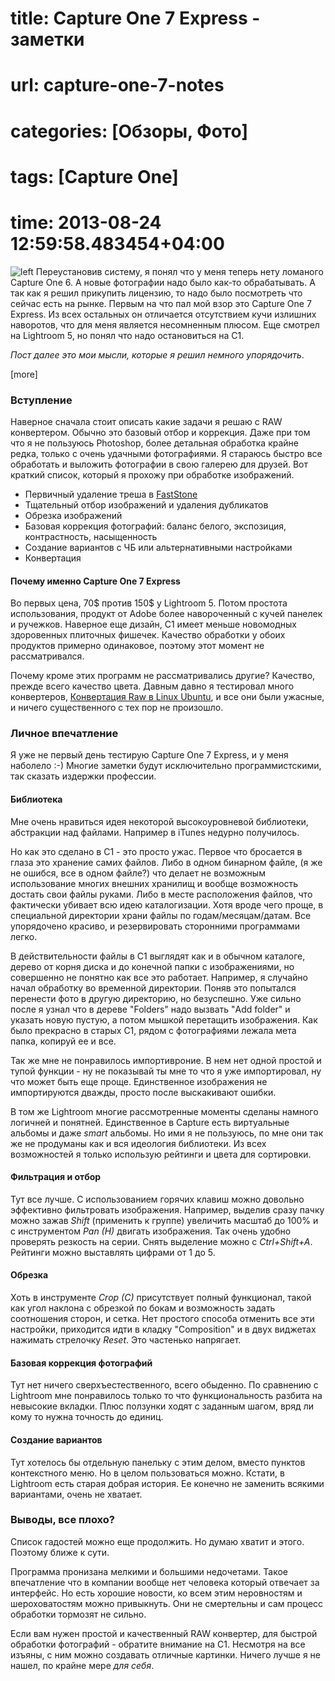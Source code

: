 # title: Capture One 7 Express - заметки
# url: capture-one-7-notes
# categories: [Обзоры, Фото]
# tags: [Capture One]
# time: 2013-08-24 12:59:58.483454+04:00

![left](~capture-one.png)
Переустановив систему, я понял что у меня теперь нету ломаного Capture One 6. А новые фотографии надо было как-то обрабатывать. А так как я решил прикупить лицензию, то надо было посмотреть что сейчас есть на рынке. Первым на что пал мой взор это Capture One 7 Express. Из всех остальных он отличается отсутствием кучи излишних наворотов, что для меня является несомненным плюсом. Еще смотрел на Lightroom 5, но понял что надо остановиться на С1.

*Пост далее это мои мысли, которые я решил немного упорядочить*.

[more]

### Вступление
Наверное сначала стоит описать какие задачи я решаю с RAW конвертером. Обычно это базовый отбор и коррекция. Даже при том что я не пользуюсь Photoshop, более детальная обработка крайне редка, только с очень удачными фотографиями. Я стараюсь быстро все обработать и выложить фотографии в свою галерею для друзей.
Вот краткий список, который я прохожу при обработке изображений.

* Первичный удаление треша в [FastStone](http://www.faststone.org/FSViewerDetail.htm)
* Тщательный отбор изображений и удаления дубликатов
* Обрезка изображений
* Базовая коррекция фотографий: баланс белого, экспозиция, контрастность, насыщенность
* Создание вариантов с ЧБ или альтернативными настройками
* Конвертация

#### Почему именно Capture One 7 Express
Во первых цена, 70$ против 150$ у Lightroom 5. Потом простота использования, продукт от Adobe более навороченный с кучей панелек и ручежков. Наверное еще дизайн, С1 имеет меньше новомодных здоровенных плиточных фишечек. Качество обработки у обоих продуктов примерно одинаковое, поэтому этот момент не рассматривался.

Почему кроме этих программ не рассматривались другие? Качество, прежде всего качество цвета. Давным давно я тестировал много конвертеров, [Конвертация Raw в Linux Ubuntu](http://isudo.ru/2009/01/raw-conversion-in-ubuntu/), и все они были ужасные, и ничего существенного с тех пор не произошло.

### Личное впечатление
Я уже не первый день тестирую Capture One 7 Express, и у меня наболело :-) Многие заметки будут исключительно программистскими, так сказать издержки профессии.

#### Библиотека
Мне очень нравиться идея некоторой высокоуровневой библиотеки, абстракции над файлами. Например в iTunes недурно получилось. 

Но как это сделано в С1 - это просто ужас. Первое что бросается в глаза это хранение самих файлов. Либо в одном бинарном файле, (я же не ошибся, все в одном файле?) что делает не возможным использование многих внешних хранилищ и вообще возможность достать свои файлы руками. Либо в месте расположения файлов, что фактически убивает всю идею каталогизации. Хотя вроде чего проще, в специальной директории храни файлы по годам/месяцам/датам. Все упорядочено красиво, и резервировать сторонними программами легко.

В действительности файлы в С1 выглядят как и в обычном каталоге, дерево от корня диска и до конечной папки с изображениями, но совершенно не понятно как все это работает. Например, я случайно начал обработку во временной директории. Поняв это попытался перенести фото в другую директорию, но безуспешно. Уже сильно после я узнал что в дереве "Folders" надо вызвать "Add folder" и указать новую пустую, а потом мышкой перетащить изображения. Как было прекрасно в старых С1, рядом с фотографиями лежала мета папка, копируй ее и все.

Так же мне не понравилось импортивроние. В нем нет одной простой и тупой функции - ну не показывай ты мне то что я уже импортировал, ну что может быть еще проще. Единственное изображения не импортируются дважды, просто после выскакивают ошибки.

В том же Lightroom многие рассмотренные моменты сделаны намного логичней и понятней. Единственное в Capture есть виртуальные альбомы и даже *smart* альбомы. Но ими я не пользуюсь, по мне они так же не продуманы как и вся идеология библиотеки. Из всех возможностей я только использую рейтинги и цвета для сортировки.

#### Фильтрация и отбор
Тут все лучше. С использованием горячих клавиш можно довольно эффективно фильтровать изображения. Например, выделив сразу пачку можно зажав *Shift* (применить к группе) увеличить масштаб до 100% и с инструментом *Pan (H)* двигать изображения. Так очень удобно проверять резкость на серии. Снять выделение можно с *Ctrl+Shift+A*. Рейтинги можно выставлять цифрами от 1 до 5.

#### Обрезка
Хоть в инструменте *Crop (C)* присутствует полный функционал, такой как угол наклона с обрезкой по бокам и возможность задать соотношения сторон, и сетка. Нет простого способа отменить все эти настройки, приходится идти в кладку "Composition" и в двух виджетах нажимать стрелочку *Reset*. Это частенько напрягает.

#### Базовая коррекция фотографий
Тут нет ничего сверхъестественного, всего обыденно. По сравнению с Lightroom мне понравилось только то что функциональность разбита на невысокие вкладки. Плюс ползунки ходят с заданным шагом, вряд ли кому то нужна точность до единиц.

#### Создание вариантов
Тут хотелось бы отдельную панельку с этим делом, вместо пунктов контекстного меню. Но в целом пользоваться можно. Кстати, в Lightroom есть старая добрая история. Ее конечно не заменить всякими вариантами, очень не хватает.

### Выводы, все плохо?
Список гадостей можно еще продолжить. Но думаю хватит и этого. Поэтому ближе к сути.

Программа пронизана мелкими и большими недочетами. Такое впечатление что в компании вообще нет человека который отвечает за интерфейс. Но есть хорошие новости, ко всем этим неровностям и шероховатостям можно привыкнуть. Они не смертельны и сам процесс обработки тормозят не сильно.

Если вам нужен простой и качественный RAW конвертер, для быстрой обработки фотографий - обратите внимание на С1. Несмотря на все изъяны, с ним можно создавать отличные картинки. Ничего лучше я не нашел, по крайне мере *для себя*.